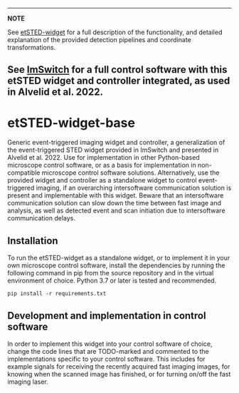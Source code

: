 -----
**NOTE**

See [etSTED-widget](https://github.com/jonatanalvelid/etSTED-widget) for a full description of the functionality, and detailed explanation of the provided detection pipelines and coordinate transformations.

See [ImSwitch](https://github.com/kasasxav/ImSwitch) for a full control software with this etSTED widget and controller integrated, as used in Alvelid et al. 2022. 
-----

# etSTED-widget-base

Generic event-triggered imaging widget and controller, a generalization of the event-triggered STED widget provided in ImSwitch and presented in Alvelid et al. 2022. Use for implementation in other Python-based microscope control software, or as a basis for implementation in non-compatible microscope control software solutions. Alternatively, use the provided widget and controller as a standalone widget to control event-triggered imaging, if an overarching intersoftware communication solution is present and implementable with this widget. Beware that an intersoftware communication solution can slow down the time between fast image and analysis, as well as detected event and scan initiation due to intersoftware communication delays.

## Installation
To run the etSTED-widget as a standalone widget, or to implement it in your own microscope control software, install the dependencies by running the following command in pip from the source repository and in the virtual environment of choice. Python 3.7 or later is tested and recommended. 

```
pip install -r requirements.txt
```

## Development and implementation in control software
In order to implement this widget into your control software of choice, change the code lines that are TODO-marked and commented to the implementations specific to your control software. This includes for example signals for receiving the recently acquired fast imaging images, for knowing when the scanned image has finished, or for turning on/off the fast imaging laser. 
